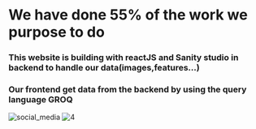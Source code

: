 # We have done 55% of the work we purpose to do

### This website is building with reactJS and Sanity studio in backend to handle our data(images,features...)
### Our frontend get data from the backend by using the query language GROQ


![social_media](https://user-images.githubusercontent.com/97252877/204309433-7703db35-c345-4607-9175-e7b27e69688d.PNG)
![4](https://user-images.githubusercontent.com/97252877/212580008-4f3d3478-ca25-4d83-b51a-d1c47ca483f3.PNG)



